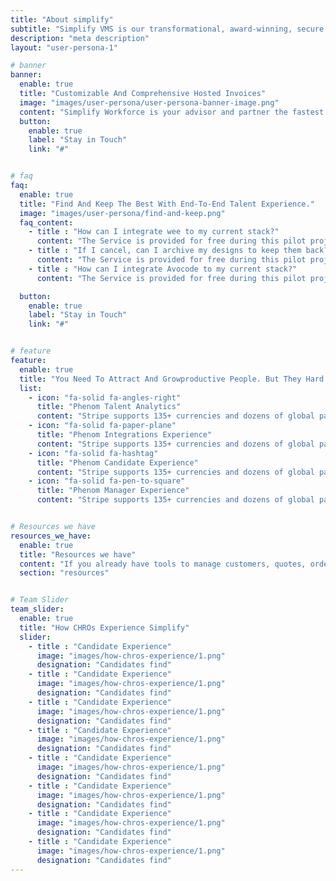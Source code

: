 ```yaml
---
title: "About simplify"
subtitle: "Simplify VMS is our transformational, award-winning, secure private-cloud Vendor Management System."
description: "meta description"
layout: "user-persona-1"

# banner
banner: 
  enable: true
  title: "Customizable And Comprehensive Hosted Invoices"
  image: "images/user-persona/user-persona-banner-image.png"
  content: "Simplify Workforce is your advisor and partner the fastest growing talent sector in market. In lockstep with you from VMS to global sourcing of talent , to evolving contingent workforce initiatives, to personalized timesheets."
  button:
    enable: true
    label: "Stay in Touch"
    link: "#"


# faq
faq: 
  enable: true
  title: "Find And Keep The Best With End-To-End Talent Experience."
  image: "images/user-persona/find-and-keep.png"
  faq_content: 
    - title : "How can I integrate wee to my current stack?"
      content: "The Service is provided for free during this pilot project, and is provided is with is not committed to any level of service or availability of the Service. If you enter into this agreement on behalf of a company, you hereby agree that the company is responsible under this Agreement for actions and"
    - title : "If I cancel, can I archive my designs to keep them back?"
      content: "The Service is provided for free during this pilot project, and is provided is with is not committed to any level of service or availability of the Service. If you enter into this agreement on behalf of a company, you hereby agree that the company is responsible under this Agreement for actions and"
    - title : "How can I integrate Avocode to my current stack?"
      content: "The Service is provided for free during this pilot project, and is provided is with is not committed to any level of service or availability of the Service. If you enter into this agreement on behalf of a company, you hereby agree that the company is responsible under this Agreement for actions and"

  button:
    enable: true
    label: "Stay in Touch"
    link: "#"


# feature
feature: 
  enable: true
  title: "You Need To Attract And Growproductive People. But They Hard Find, & Many"
  list:
    - icon: "fa-solid fa-angles-right"
      title: "Phenom Talent Analytics"
      content: "Stripe supports 135+ currencies and dozens of global payment methods such as Apple Pay, ACH, BACS, iDEAL, and like SCA by triggering 3D. Secure authentication."
    - icon: "fa-solid fa-paper-plane"
      title: "Phenom Integrations Experience"
      content: "Stripe supports 135+ currencies and dozens of global payment methods such as Apple Pay, ACH, BACS, iDEAL, and like SCA by triggering 3D. Secure authentication."
    - icon: "fa-solid fa-hashtag"
      title: "Phenom Candidate Experience"
      content: "Stripe supports 135+ currencies and dozens of global payment methods such as Apple Pay, ACH, BACS, iDEAL, and like SCA by triggering 3D. Secure authentication."
    - icon: "fa-solid fa-pen-to-square"
      title: "Phenom Manager Experience"
      content: "Stripe supports 135+ currencies and dozens of global payment methods such as Apple Pay, ACH, BACS, iDEAL, and like SCA by triggering 3D. Secure authentication."


# Resources we have
resources_we_have: 
  enable: true
  title: "Resources we have"
  content: "If you already have tools to manage customers, quotes, orders, or revenue recognition, you can use prebuilt integrations to reliably connect"
  section: "resources"


# Team Slider
team_slider: 
  enable: true
  title: "How CHROs Experience Simplify"
  slider: 
    - title : "Candidate Experience"
      image: "images/how-chros-experience/1.png"
      designation: "Candidates find"
    - title : "Candidate Experience"
      image: "images/how-chros-experience/1.png"
      designation: "Candidates find"
    - title : "Candidate Experience"
      image: "images/how-chros-experience/1.png"
      designation: "Candidates find"
    - title : "Candidate Experience"
      image: "images/how-chros-experience/1.png"
      designation: "Candidates find"
    - title : "Candidate Experience"
      image: "images/how-chros-experience/1.png"
      designation: "Candidates find"
    - title : "Candidate Experience"
      image: "images/how-chros-experience/1.png"
      designation: "Candidates find"
    - title : "Candidate Experience"
      image: "images/how-chros-experience/1.png"
      designation: "Candidates find"
    - title : "Candidate Experience"
      image: "images/how-chros-experience/1.png"
      designation: "Candidates find"
---
```

